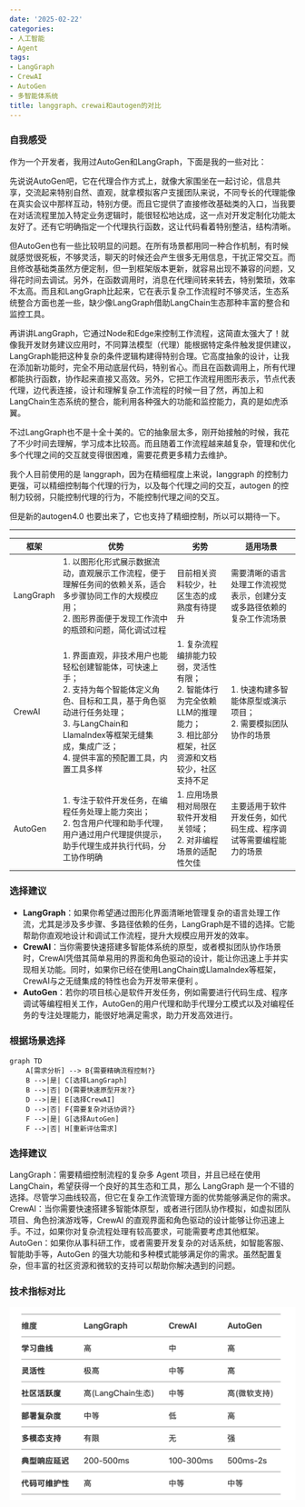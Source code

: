 ```yaml
---
date: '2025-02-22'
categories:
- 人工智能
- Agent
tags:
- LangGraph
- CrewAI
- AutoGen
- 多智能体系统
title: langgraph、crewai和autogen的对比
---
```


### 自我感受

作为一个开发者，我用过AutoGen和LangGraph，下面是我的一些对比：

先说说AutoGen吧，它在代理合作方式上，就像大家围坐在一起讨论，信息共享，交流起来特别自然、直观，就拿模拟客户支援团队来说，不同专长的代理能像在真实会议中那样互动，特别方便。而且它提供了直接修改基础类的入口，当我要在对话流程里加入特定业务逻辑时，能很轻松地达成，这一点对开发定制化功能太友好了。还有它明确指定一个代理执行函数，这让代码看着特别整洁，结构清晰。

但AutoGen也有一些比较明显的问题。在所有场景都用同一种合作机制，有时候就感觉很死板，不够灵活，聊天的时候还会产生很多无用信息，干扰正常交互。而且修改基础类虽然方便定制，但一到框架版本更新，就容易出现不兼容的问题，又得花时间去调试。另外，在函数调用时，消息在代理间转来转去，特别繁琐，效率不太高。而且和LangGraph比起来，它在表示复杂工作流程时不够灵活，生态系统整合方面也差一些，缺少像LangGraph借助LangChain生态那种丰富的整合和监控工具。

再讲讲LangGraph，它通过Node和Edge来控制工作流程，这简直太强大了！就像我开发财务建议应用时，不同算法模型（代理）能根据特定条件触发提供建议，LangGraph能把这种复杂的条件逻辑构建得特别合理。它高度抽象的设计，让我在添加新功能时，完全不用动底层代码，特别省心。而且在函数调用上，所有代理都能执行函数，协作起来直接又高效。另外，它把工作流程用图形表示，节点代表代理，边代表连接，设计和理解复杂工作流程的时候一目了然，再加上和LangChain生态系统的整合，能利用各种强大的功能和监控能力，真的是如虎添翼。

不过LangGraph也不是十全十美的。它的抽象层太多，刚开始接触的时候，我花了不少时间去理解，学习成本比较高。而且随着工作流程越来越复杂，管理和优化多个代理之间的交互就变得很困难，需要花费更多精力去维护。 

我个人目前使用的是 langgraph，因为在精细程度上来说，langgraph 的控制力更强，可以精细控制每个代理的行为，以及每个代理之间的交互，autogen 的控制力较弱，只能控制代理的行为，不能控制代理之间的交互。

但是新的autogen4.0 也要出来了，它也支持了精细控制，所以可以期待一下。

---

|框架|优势|劣势|适用场景|
|--|--|--|--|
|LangGraph|1. 以图形化形式展示数据流动，直观展示工作流程，便于理解任务间的依赖关系，适合多步骤协同工作的大规模应用；<br>2. 图形界面便于发现工作流中的瓶颈和问题，简化调试过程|目前相关资料较少，社区生态的成熟度有待提升|需要清晰的语言处理工作流视觉表示，创建分支或多路径依赖的复杂工作流场景|
|CrewAI|1. 界面直观，非技术用户也能轻松创建智能体，可快速上手；<br>2. 支持为每个智能体定义角色、目标和工具，基于角色驱动进行任务处理；<br>3. 与LangChain和LlamaIndex等框架无缝集成，集成广泛；<br>4. 提供丰富的预配置工具，内置工具多样|1. 复杂流程编排能力较弱，灵活性有限；<br>2. 智能体行为完全依赖LLM的推理能力；<br>3. 相比部分框架，社区资源和文档较少，社区支持不足|1. 快速构建多智能体原型或演示项目；<br>2. 需要模拟团队协作的场景|
|AutoGen|1. 专注于软件开发任务，在编程任务处理上能力突出；<br>2. 包含用户代理和助手代理，用户通过用户代理提供提示，助手代理生成并执行代码，分工协作明确|1. 应用场景相对局限在软件开发相关领域；<br>2. 对非编程场景的适配性欠佳|主要适用于软件开发任务，如代码生成、程序调试等需要编程能力的场景|

### 选择建议
- **LangGraph**：如果你希望通过图形化界面清晰地管理复杂的语言处理工作流，尤其是涉及多步骤、多路径依赖的任务，LangGraph是不错的选择。它能帮助你直观地设计和调试工作流程，提升大规模应用开发的效率。
- **CrewAI**：当你需要快速搭建多智能体系统的原型，或者模拟团队协作场景时，CrewAI凭借其简单易用的界面和角色驱动的设计，能让你迅速上手并实现相关功能。同时，如果你已经在使用LangChain或LlamaIndex等框架，CrewAI与之无缝集成的特性也会为开发带来便利 。
- **AutoGen**：若你的项目核心是软件开发任务，例如需要进行代码生成、程序调试等编程相关工作，AutoGen的用户代理和助手代理分工模式以及对编程任务的专注处理能力，能很好地满足需求，助力开发高效进行。 

### 根据场景选择
```mermaid
graph TD
    A[需求分析] --> B{需要精确流程控制?}
    B -->|是| C[选择LangGraph]
    B -->|否| D{需要快速原型开发?}
    D -->|是| E[选择CrewAI]
    D -->|否| F{需要复杂对话协调?}
    F -->|是| G[选择AutoGen]
    F -->|否| H[重新评估需求]
```

### 选择建议

LangGraph：需要精细控制流程的复杂多 Agent 项目，并且已经在使用 LangChain，希望获得一个良好的其生态和工具，那么 LangGraph 是一个不错的选择。尽管学习曲线较高，但它在复杂工作流管理方面的优势能够满足你的需求。
CrewAI：当你需要快速搭建多智能体原型，或者进行团队协作模拟，如虚拟团队项目、角色扮演游戏等，CrewAI 的直观界面和角色驱动的设计能够让你迅速上手。不过，如果你对复杂流程处理有较高要求，可能需要考虑其他框架。
AutoGen：如果你从事科研工作，或者需要开发复杂的对话系统，如智能客服、智能助手等，AutoGen 的强大功能和多种模式能够满足你的需求。虽然配置复杂，但丰富的社区资源和微软的支持可以帮助你解决遇到的问题。



### 技术指标对比

![技术指标对比](image.png)
